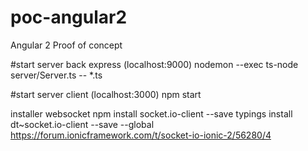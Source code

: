 # poc-angular2
Angular 2 Proof of concept

#start server back express (localhost:9000)
nodemon --exec ts-node server/Server.ts -- *.ts

#start server client (localhost:3000)
npm start


installer websocket
npm install socket.io-client --save
typings install dt~socket.io-client --save --global
https://forum.ionicframework.com/t/socket-io-ionic-2/56280/4